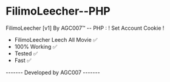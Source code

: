 # FilimoLeecher--PHP

FilimoLeecher [v1] By AGC007™ -- PHP :
! Set Account Cookie !

- FilimoLeecher Leech All Movie ✅
- 100% Working ✅
- Tested ✅
- Fast ✅

------- Developed by AGC007 -------

